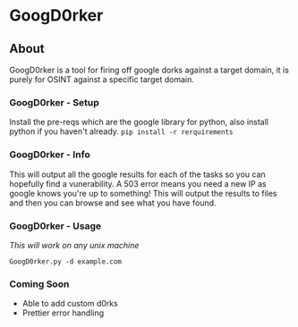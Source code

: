 # GoogD0rker

## About
GoogD0rker is a tool for firing off google dorks against a target domain, it is purely for OSINT against a specific target domain. 

### GoogD0rker - Setup
Install the pre-reqs which are the google library for python, also install python if you haven't already.
`pip install -r rerquirements`

### GoogD0rker - Info
This will output all the google results for each of the tasks so you can hopefully find a vunerability. A 503 error means you need a new IP as google knows you're up to something!  This will output the results to files and then you can browse and see what you have found.

### GoogD0rker - Usage

*This will work on any unix machine*

`GoogD0rker.py -d example.com`

### Coming Soon 

- Able to add custom d0rks
- Prettier error handling
